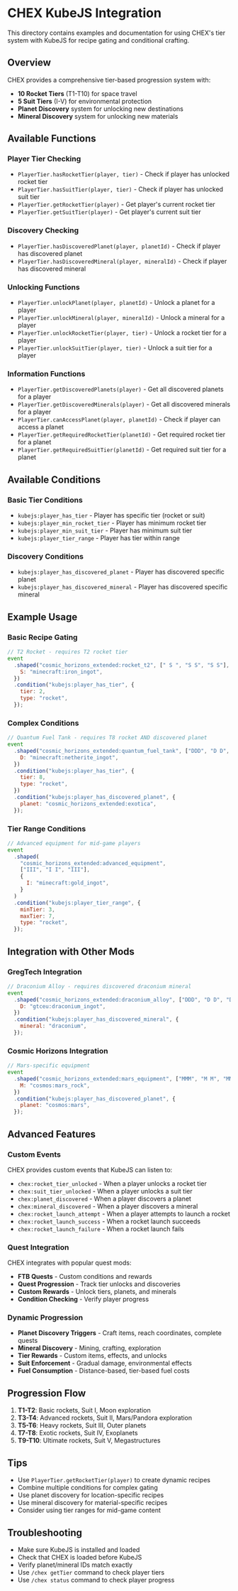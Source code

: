 # CHEX KubeJS Integration

This directory contains examples and documentation for using CHEX's tier system with KubeJS for recipe gating and conditional crafting.

## Overview

CHEX provides a comprehensive tier-based progression system with:

- **10 Rocket Tiers** (T1-T10) for space travel
- **5 Suit Tiers** (I-V) for environmental protection
- **Planet Discovery** system for unlocking new destinations
- **Mineral Discovery** system for unlocking new materials

## Available Functions

### Player Tier Checking

- `PlayerTier.hasRocketTier(player, tier)` - Check if player has unlocked rocket tier
- `PlayerTier.hasSuitTier(player, tier)` - Check if player has unlocked suit tier
- `PlayerTier.getRocketTier(player)` - Get player's current rocket tier
- `PlayerTier.getSuitTier(player)` - Get player's current suit tier

### Discovery Checking

- `PlayerTier.hasDiscoveredPlanet(player, planetId)` - Check if player has discovered planet
- `PlayerTier.hasDiscoveredMineral(player, mineralId)` - Check if player has discovered mineral

### Unlocking Functions

- `PlayerTier.unlockPlanet(player, planetId)` - Unlock a planet for a player
- `PlayerTier.unlockMineral(player, mineralId)` - Unlock a mineral for a player
- `PlayerTier.unlockRocketTier(player, tier)` - Unlock a rocket tier for a player
- `PlayerTier.unlockSuitTier(player, tier)` - Unlock a suit tier for a player

### Information Functions

- `PlayerTier.getDiscoveredPlanets(player)` - Get all discovered planets for a player
- `PlayerTier.getDiscoveredMinerals(player)` - Get all discovered minerals for a player
- `PlayerTier.canAccessPlanet(player, planetId)` - Check if player can access a planet
- `PlayerTier.getRequiredRocketTier(planetId)` - Get required rocket tier for a planet
- `PlayerTier.getRequiredSuitTier(planetId)` - Get required suit tier for a planet

## Available Conditions

### Basic Tier Conditions

- `kubejs:player_has_tier` - Player has specific tier (rocket or suit)
- `kubejs:player_min_rocket_tier` - Player has minimum rocket tier
- `kubejs:player_min_suit_tier` - Player has minimum suit tier
- `kubejs:player_tier_range` - Player has tier within range

### Discovery Conditions

- `kubejs:player_has_discovered_planet` - Player has discovered specific planet
- `kubejs:player_has_discovered_mineral` - Player has discovered specific mineral

## Example Usage

### Basic Recipe Gating

```javascript
// T2 Rocket - requires T2 rocket tier
event
  .shaped("cosmic_horizons_extended:rocket_t2", [" S ", "S S", "S S"], {
    S: "minecraft:iron_ingot",
  })
  .condition("kubejs:player_has_tier", {
    tier: 2,
    type: "rocket",
  });
```

### Complex Conditions

```javascript
// Quantum Fuel Tank - requires T8 rocket AND discovered planet
event
  .shaped("cosmic_horizons_extended:quantum_fuel_tank", ["DDD", "D D", "DDD"], {
    D: "minecraft:netherite_ingot",
  })
  .condition("kubejs:player_has_tier", {
    tier: 8,
    type: "rocket",
  })
  .condition("kubejs:player_has_discovered_planet", {
    planet: "cosmic_horizons_extended:exotica",
  });
```

### Tier Range Conditions

```javascript
// Advanced equipment for mid-game players
event
  .shaped(
    "cosmic_horizons_extended:advanced_equipment",
    ["III", "I I", "III"],
    {
      I: "minecraft:gold_ingot",
    }
  )
  .condition("kubejs:player_tier_range", {
    minTier: 3,
    maxTier: 7,
    type: "rocket",
  });
```

## Integration with Other Mods

### GregTech Integration

```javascript
// Draconium Alloy - requires discovered draconium mineral
event
  .shaped("cosmic_horizons_extended:draconium_alloy", ["DDD", "D D", "DDD"], {
    D: "gtceu:draconium_ingot",
  })
  .condition("kubejs:player_has_discovered_mineral", {
    mineral: "draconium",
  });
```

### Cosmic Horizons Integration

```javascript
// Mars-specific equipment
event
  .shaped("cosmic_horizons_extended:mars_equipment", ["MMM", "M M", "MMM"], {
    M: "cosmos:mars_rock",
  })
  .condition("kubejs:player_has_discovered_planet", {
    planet: "cosmos:mars",
  });
```

## Advanced Features

### Custom Events

CHEX provides custom events that KubeJS can listen to:

- `chex:rocket_tier_unlocked` - When a player unlocks a rocket tier
- `chex:suit_tier_unlocked` - When a player unlocks a suit tier
- `chex:planet_discovered` - When a player discovers a planet
- `chex:mineral_discovered` - When a player discovers a mineral
- `chex:rocket_launch_attempt` - When a player attempts to launch a rocket
- `chex:rocket_launch_success` - When a rocket launch succeeds
- `chex:rocket_launch_failure` - When a rocket launch fails

### Quest Integration

CHEX integrates with popular quest mods:

- **FTB Quests** - Custom conditions and rewards
- **Quest Progression** - Track tier unlocks and discoveries
- **Custom Rewards** - Unlock tiers, planets, and minerals
- **Condition Checking** - Verify player progress

### Dynamic Progression

- **Planet Discovery Triggers** - Craft items, reach coordinates, complete quests
- **Mineral Discovery** - Mining, crafting, exploration
- **Tier Rewards** - Custom items, effects, and unlocks
- **Suit Enforcement** - Gradual damage, environmental effects
- **Fuel Consumption** - Distance-based, tier-based fuel costs

## Progression Flow

1. **T1-T2**: Basic rockets, Suit I, Moon exploration
2. **T3-T4**: Advanced rockets, Suit II, Mars/Pandora exploration
3. **T5-T6**: Heavy rockets, Suit III, Outer planets
4. **T7-T8**: Exotic rockets, Suit IV, Exoplanets
5. **T9-T10**: Ultimate rockets, Suit V, Megastructures

## Tips

- Use `PlayerTier.getRocketTier(player)` to create dynamic recipes
- Combine multiple conditions for complex gating
- Use planet discovery for location-specific recipes
- Use mineral discovery for material-specific recipes
- Consider using tier ranges for mid-game content

## Troubleshooting

- Make sure KubeJS is installed and loaded
- Check that CHEX is loaded before KubeJS
- Verify planet/mineral IDs match exactly
- Use `/chex getTier` command to check player tiers
- Use `/chex status` command to check player progress
